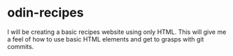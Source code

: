 # odin-recipes
I will be creating a basic recipes website using only HTML. This will give me a feel of how to use basic HTML elements and get to grasps with git commits.